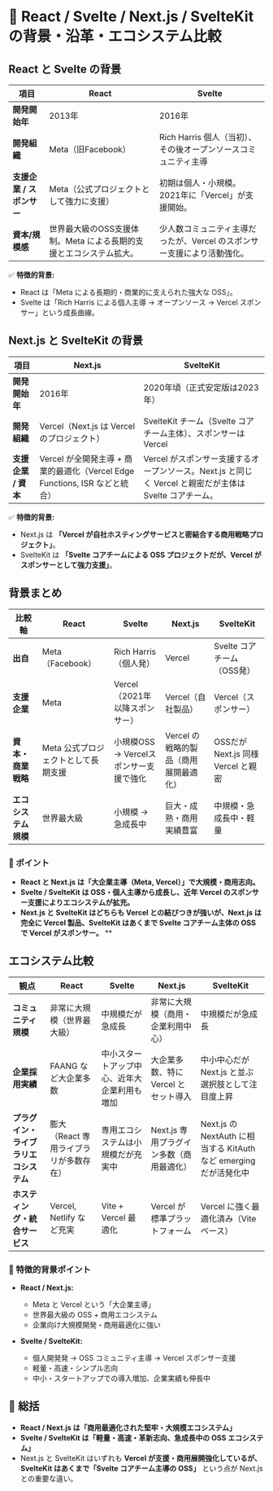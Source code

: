 # 📝 React / Svelte / Next.js / SvelteKit の背景・沿革・エコシステム比較

## React と Svelte の背景

| 項目 | React | Svelte |
| --- | --- | --- |
| **開発開始年** | 2013年 | 2016年 |
| **開発組織** | Meta（旧Facebook） | Rich Harris 個人（当初）、その後オープンソースコミュニティ主導 |
| **支援企業 / スポンサー** | Meta（公式プロジェクトとして強力に支援） | 初期は個人・小規模。2021年に「Vercel」が支援開始。 |
| **資本/規模感** | 世界最大級のOSS支援体制。Meta による長期的支援とエコシステム拡大。 | 少人数コミュニティ主導だったが、Vercel のスポンサー支援により活動強化。 |

✅ **特徴的背景:**  
- React は「Meta による長期的・商業的に支えられた強大な OSS」。  
- Svelte は「Rich Harris による個人主導 → オープンソース → Vercel スポンサー」という成長曲線。


## Next.js と SvelteKit の背景

| 項目 | Next.js | SvelteKit |
| --- | --- | --- |
| **開発開始年** | 2016年 | 2020年頃（正式安定版は2023年） |
| **開発組織** | Vercel（Next.js は Vercel のプロジェクト） | SvelteKit チーム（Svelte コアチーム主体）、スポンサーは Vercel |
| **支援企業 / 資本** | Vercel が全開発主導 + 商業的最適化（Vercel Edge Functions, ISR などと統合） | Vercel がスポンサー支援するオープンソース。Next.js と同じく Vercel と親密だが主体は Svelte コアチーム。 |

✅ **特徴的背景:**  
- Next.js は **「Vercel が自社ホスティングサービスと密結合する商用戦略プロジェクト」**。  
- SvelteKit は **「Svelte コアチームによる OSS プロジェクトだが、Vercel がスポンサーとして強力支援」**。


## 背景まとめ

| 比較軸 | React | Svelte | Next.js | SvelteKit |
| --- | --- | --- | --- | --- |
| **出自** | Meta（Facebook） | Rich Harris（個人発） | Vercel | Svelte コアチーム（OSS発） |
| **支援企業** | Meta | Vercel（2021年以降スポンサー） | Vercel（自社製品） | Vercel（スポンサー） |
| **資本・商業戦略** | Meta 公式プロジェクトとして長期支援 | 小規模OSS → Vercelスポンサー支援で強化 | Vercel の戦略的製品（商用展開最適化） | OSSだが Next.js 同様 Vercel と親密 |
| **エコシステム規模** | 世界最大級 | 小規模 → 急成長中 | 巨大・成熟・商用実績豊富 | 中規模・急成長中・軽量 |

### 🔔 ポイント

- **React と Next.js は「大企業主導（Meta, Vercel）」で大規模・商用志向。**
- **Svelte / SvelteKit は OSS・個人主導から成長し、近年 Vercel のスポンサー支援によりエコシステムが拡充。**
- **Next.js と SvelteKit はどちらも Vercel との結びつきが強いが、Next.js は完全に Vercel 製品、SvelteKit はあくまで Svelte コアチーム主体の OSS で Vercel がスポンサー。**
**

## エコシステム比較

| 観点 | React | Svelte | Next.js | SvelteKit |
| --- | --- | --- | --- | --- |
| **コミュニティ規模** | 非常に大規模（世界最大級） | 中規模だが急成長 | 非常に大規模（商用・企業利用中心） | 中規模だが急成長 |
| **企業採用実績** | FAANG など大企業多数 | 中小スタートアップ中心、近年大企業利用も増加 | 大企業多数、特に Vercel とセット導入 | 中小中心だが Next.js と並ぶ選択肢として注目度上昇 |
| **プラグイン・ライブラリエコシステム** | 膨大（React 専用ライブラリが多数存在） | 専用エコシステムは小規模だが充実中 | Next.js 専用プラグイン多数（商用最適化） | Next.js の NextAuth に相当する KitAuth など emerging だが活発化中 |
| **ホスティング・統合サービス** | Vercel, Netlify など充実 | Vite + Vercel 最適化 | Vercel が標準プラットフォーム | Vercel に強く最適化済み（Vite ベース） |


### 🔔 特徴的背景ポイント

- **React / Next.js:**
  - Meta と Vercel という「大企業主導」
  - 世界最大級の OSS + 商用エコシステム
  - 企業向け大規模開発・商用最適化に強い

- **Svelte / SvelteKit:**
  - 個人開発発 → OSS コミュニティ主導 → Vercel スポンサー支援
  - 軽量・高速・シンプル志向
  - 中小・スタートアップでの導入増加、企業実績も伸長中


## 🎯 総括

- **React / Next.js は「商用最適化された堅牢・大規模エコシステム」**
- **Svelte / SvelteKit は「軽量・高速・革新志向、急成長中の OSS エコシステム」**
- Next.js と SvelteKit はいずれも **Vercel が支援・商用展開強化しているが、  
  SvelteKit はあくまで「Svelte コアチーム主導の OSS」** という点が Next.js との重要な違い。
